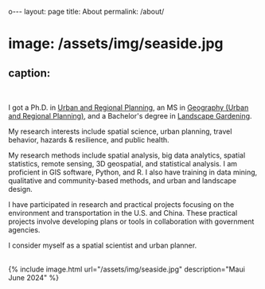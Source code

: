o---
layout: page
title: About
permalink: /about/
# image: /assets/img/seaside.jpg
caption: 
---

<br />

I got a Ph.D. in <a href="https://dcp.ufl.edu/urp/">Urban and Regional Planning</a>, an MS in <a href="https://www.ues.pku.edu.cn/Home/Departments/Department_of_Urban_and_Regional_Planning/index.htm">Geography (Urban and Regional Planning)</a>, and a Bachelor's degree in <a href="https://sola.bjfu.edu.cn/">Landscape Gardening</a>. 
<br />

My research interests include spatial science, urban planning, travel behavior, hazards & resilience, and public health.
<br />

My research methods include spatial analysis, big data analytics, spatial statistics, remote sensing, 3D geospatial, and statistical analysis. I am proficient in GIS software, Python, and R. I also have training in data mining, qualitative and community-based methods, and urban and landscape design.
<br />

I have participated in research and practical projects focusing on the environment and transportation in the U.S. and China. These practical projects involve developing plans or tools in collaboration with government agencies.
<br />

I consider myself as a spatial scientist and urban planner. 
<br />

<br />
{% include image.html url="/assets/img/seaside.jpg" description="Maui June 2024" %}

<!-- Skip to [short professional summary](#prof). -->
